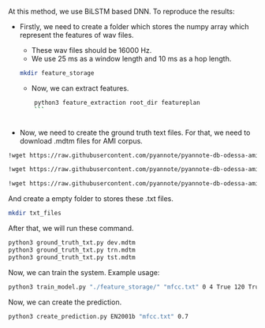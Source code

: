 At this method, we use BiLSTM based DNN. To reproduce the results:

- Firstly, we need to create a folder which stores the numpy array which represent the features of wav files. 

    - These wav files should be 16000 Hz. 
    - We use 25 ms as a window length and 10 ms as a hop length.
    ``` sh
    mkdir feature_storage
    ```
    - Now, we can extract features.
    ``` sh
        python3 feature_extraction root_dir featureplan
        ```
        
- Now, we need to create the ground truth text files. For that, we need to download .mdtm files for AMI corpus. 
``` sh
!wget https://raw.githubusercontent.com/pyannote/pyannote-db-odessa-ami/master/AMI/data/speaker_diarization/dev.mdtm

!wget https://raw.githubusercontent.com/pyannote/pyannote-db-odessa-ami/master/AMI/data/speaker_diarization/trn.mdtm

!wget https://raw.githubusercontent.com/pyannote/pyannote-db-odessa-ami/master/AMI/data/speaker_diarization/tst.mdtm
```

And create a empty folder to stores these .txt files.
``` sh
mkdir txt_files
``` 
 After that, we will run these command.
``` sh
python3 ground_truth_txt.py dev.mdtm
python3 ground_truth_txt.py trn.mdtm
python3 ground_truth_txt.py tst.mdtm
```
Now, we can train the system. Example usage:

``` sh
python3 train_model.py "./feature_storage/" "mfcc.txt" 0 4 True 120 True 5
```

Now, we can create the prediction.

``` sh
python3 create_prediction.py EN2001b "mfcc.txt" 0.7
```